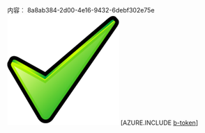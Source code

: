 内容︰ 8a8ab384-2d00-4e16-9432-6debf302e75e![图像](54e4a6f5-840d-4be9-939e-32edb06b0285.png)
[AZURE.INCLUDE [b-token](38f742b9-72c2-42f5-a47f-f9bc83172bf8.md)]
